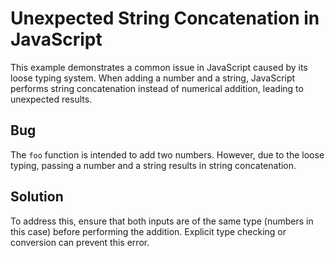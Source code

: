 # Unexpected String Concatenation in JavaScript

This example demonstrates a common issue in JavaScript caused by its loose typing system. When adding a number and a string, JavaScript performs string concatenation instead of numerical addition, leading to unexpected results.

## Bug

The `foo` function is intended to add two numbers. However, due to the loose typing, passing a number and a string results in string concatenation.

## Solution

To address this, ensure that both inputs are of the same type (numbers in this case) before performing the addition. Explicit type checking or conversion can prevent this error.  